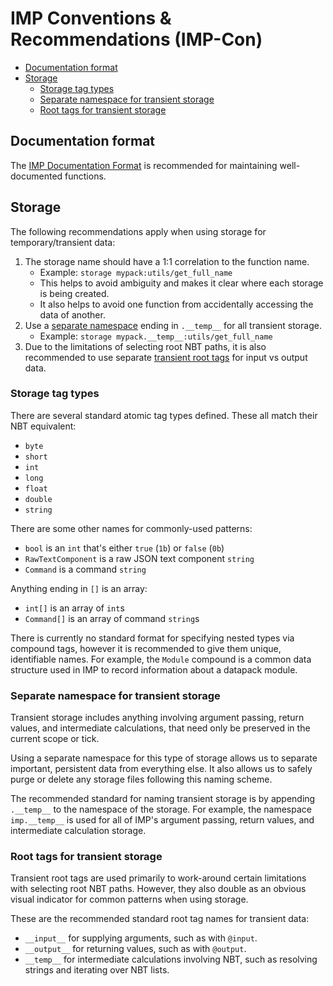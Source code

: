 # IMP Conventions & Recommendations (IMP-Con)

- [Documentation format][documentation-format]
- [Storage][storage]
  - [Storage tag types][storage-tag-types]
  - [Separate namespace for transient storage][separate-namespace-for-transient-storage]
  - [Root tags for transient storage][root-tags-for-transient-storage]

## Documentation format

The [IMP Documentation Format](./docs/imp_doc.md) is recommended for maintaining well-documented functions.

## Storage

The following recommendations apply when using storage for temporary/transient data:

1. The storage name should have a 1:1 correlation to the function name.
   - Example: `storage mypack:utils/get_full_name`
   - This helps to avoid ambiguity and makes it clear where each storage is being created.
   - It also helps to avoid one function from accidentally accessing the data of another.
2. Use a [separate namespace][separate-namespace-for-transient-storage] ending in `.__temp__` for all transient storage.
   - Example: `storage mypack.__temp__:utils/get_full_name`
3. Due to the limitations of selecting root NBT paths, it is also recommended to use separate [transient root tags][root-tags-for-transient-storage] for input vs output data.

### Storage tag types

There are several standard atomic tag types defined. These all match their NBT equivalent:

- `byte`
- `short`
- `int`
- `long`
- `float`
- `double`
- `string`

There are some other names for commonly-used patterns:

- `bool` is an `int` that's either `true` (`1b`) or `false` (`0b`)
- `RawTextComponent` is a raw JSON text component `string`
- `Command` is a command `string`

Anything ending in `[]` is an array:

- `int[]` is an array of `int`s
- `Command[]` is an array of command `string`s

There is currently no standard format for specifying nested types via compound tags, however it is recommended to give them unique, identifiable names. For example, the `Module` compound is a common data structure used in IMP to record information about a datapack module.

### Separate namespace for transient storage

Transient storage includes anything involving argument passing, return values, and intermediate calculations, that need only be preserved in the current scope or tick.

Using a separate namespace for this type of storage allows us to separate important, persistent data from everything else. It also allows us to safely purge or delete any storage files following this naming scheme.

The recommended standard for naming transient storage is by appending `.__temp__` to the namespace of the storage. For example, the namespace `imp.__temp__` is used for all of IMP's argument passing, return values, and intermediate calculation storage.

### Root tags for transient storage

Transient root tags are used primarily to work-around certain limitations with selecting root NBT paths. However, they also double as an obvious visual indicator for common patterns when using storage.

These are the recommended standard root tag names for transient data:

- `__input__` for supplying arguments, such as with `@input`.
- `__output__` for returning values, such as with `@output`.
- `__temp__` for intermediate calculations involving NBT, such as resolving strings and iterating over NBT lists.

[documentation-format]: #documentation-format
[storage]: #storage
[storage-tag-types]: #storage-tag-types
[separate-namespace-for-transient-storage]: #separate-namespace-for-transient-storage
[root-tags-for-transient-storage]: #root-tags-for-transient-storage
